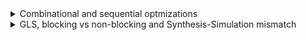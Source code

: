 <details>
<summary>Combinational and sequential optmizations</summary>
  
![image](https://github.com/saivardhan3333/VSD-HD/assets/60193705/95cf351c-da74-47ed-91f5-bcc9e1eeb063)
![image](https://github.com/saivardhan3333/VSD-HD/assets/60193705/a3a31022-c96e-47df-ab08-11be069a6bdb)
![image](https://github.com/saivardhan3333/VSD-HD/assets/60193705/47f1c948-30d7-4987-b9ba-3c980f660d98)
![image](https://github.com/saivardhan3333/VSD-HD/assets/60193705/b06f9049-9bb0-4578-8592-3506da60ffc1)

Multiple module
![image](https://github.com/saivardhan3333/VSD-HD/assets/60193705/5cb7100e-e7ed-45f7-af8b-6f6ba122e5ef)
![image](https://github.com/saivardhan3333/VSD-HD/assets/60193705/2127d8c9-e313-41ba-a1cf-60b5fee3276d)


dff_const1
![image](https://github.com/saivardhan3333/VSD-HD/assets/60193705/52f9361d-3882-4c1e-8259-cc1886838f6e)
dff_const2
![image](https://github.com/saivardhan3333/VSD-HD/assets/60193705/ef1bd36c-fa9e-4be4-b64a-614c83b7e9e4)
dff_const3
![image](https://github.com/saivardhan3333/VSD-HD/assets/60193705/ccffe015-0b9a-49a4-9620-8f9c0ae58cec)
dff_const4
![image](https://github.com/saivardhan3333/VSD-HD/assets/60193705/ede7b6a1-aa10-4863-841f-65c6375cf6e0)
dff_const5
![image](https://github.com/saivardhan3333/VSD-HD/assets/60193705/e799f5b2-9def-4630-b534-14e0bb740094)
Counter with 1 flip flop
![image](https://github.com/saivardhan3333/VSD-HD/assets/60193705/48f6fef7-4b54-47b0-97f4-c72c9ecf3f2f)
Counter with 3 flipflops
![image](https://github.com/saivardhan3333/VSD-HD/assets/60193705/b0b0701c-f658-48fa-92a1-3f50b940f23f)
</details>

<details>
<summary>GLS, blocking vs non-blocking and Synthesis-Simulation mismatch</summary>
  
![image](https://github.com/saivardhan3333/VSD-HD/assets/60193705/24871716-a4b2-4146-b3a7-aa898b128083)
After GLS
![image](https://github.com/saivardhan3333/VSD-HD/assets/60193705/1e71b0db-5bb6-456f-8a2d-778cb8ed436e)

Bad_mux
![image](https://github.com/saivardhan3333/VSD-HD/assets/60193705/02366691-15b6-453b-a74f-0b2394860b86)
After GLS
![image](https://github.com/saivardhan3333/VSD-HD/assets/60193705/7935a265-a15a-4386-817c-801e8c348b5d)

Blocking statement
![image](https://github.com/saivardhan3333/VSD-HD/assets/60193705/57afd45d-d7b6-42d9-b25e-e5858d4612f9)
After GLS
![image](https://github.com/saivardhan3333/VSD-HD/assets/60193705/92f25ac2-c492-434a-8d79-bec37b51802c)
</details>

